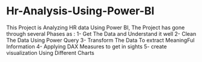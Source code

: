 # Hr-Analysis-Using-Power-BI
This Project is Analyzing HR data Using Power BI, The Project has gone through several Phases as :
1- Get The Data and Understand it well 
2- Clean The Data Using Power Query
3- Transform The Data To extract MeaningFul Information 
4- Applying DAX Measures to get in sights
5- create visualization Using Different Charts 
